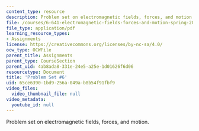 ```yaml
---
content_type: resource
description: Problem set on electromagnetic fields, forces, and motion.
file: /courses/6-641-electromagnetic-fields-forces-and-motion-spring-2009/65ce63901bd9256a049ab8b54f91fbf9_MIT6_641s09_pset06.pdf
file_type: application/pdf
learning_resource_types:
- Assignments
license: https://creativecommons.org/licenses/by-nc-sa/4.0/
ocw_type: OCWFile
parent_title: Assignments
parent_type: CourseSection
parent_uid: 4ab8ada8-331e-24e5-a25e-1d01626f6d06
resourcetype: Document
title: 'Problem Set #6'
uid: 65ce6390-1bd9-256a-049a-b8b54f91fbf9
video_files:
  video_thumbnail_file: null
video_metadata:
  youtube_id: null
---
```

Problem set on electromagnetic fields, forces, and motion.